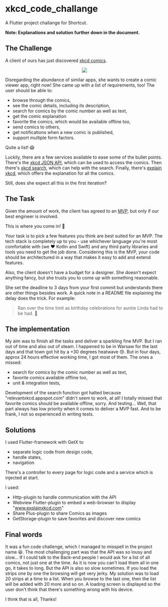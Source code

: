# xkcd_code_challange

A Flutter project challange for Shortcut.

**Note: Explanations and solution further down in the document.**

## The Challenge

A client of ours has just discovered [xkcd comics](https://xkcd.com/).

<p align="center">
  <a href="https://www.xkcd.com/327/"><img src="https://imgs.xkcd.com/comics/exploits_of_a_mom.png"/></a>
</p>

Disregarding the abundance of similar apps, she wants to create a comic viewer app, right now! She came up with a list of requirements, too! The user should be able to:

- browse through the comics,
- see the comic details, including its description,
- search for comics by the comic number as well as text,
- get the comic explanation
- favorite the comics, which would be available offline too,
- send comics to others,
- get notifications when a new comic is published,
- support multiple form factors.

Quite a list! :scream:

Luckily, there are a few services available to ease some of the bullet points. There's the [xkcd JSON API](https://xkcd.com/json.html), which can be used to access the comics. Then there's [xkcd search](https://relevantxkcd.appspot.com/), which can help with the search. Finally, there's [explain xkcd](http://www.explainxkcd.com/), which offers the explanation for all the comics.

Still, does she expect all this in the first iteration?

## The Task

Given the amount of work, the client has agreed to an [MVP](https://en.wikipedia.org/wiki/Minimum_viable_product), but only if our best engineer is involved.

This is where you come in! :tada:

Your task is to pick a few features you think are best suited for an MVP. The tech stack is completely up to you - use whichever language you're most comfortable with (we :heart: Kotlin and Swift) and any third party libraries and tools you need to get the job done. Considering this is the MVP, your code should be architectured in a way that makes it easy to add and extend features.

Also, the client doesn't have a budget for a designer. She doesn't expect anything fancy, but she trusts you to come up with something reasonable.

She set the deadline to 3 days from your first commit but understands there are other things besides work. A quick note in a README file explaining the delay does the trick. For example:

> Ran over the time limit as birthday celebrations for auntie Linda had to be had. :beer:

## The implementation
My aim was to finish all the tasks and deliver a sparkling fine MVP. But I ran out of time and also out of steam. I happened to be in Warsaw for the last days and that town got hit by a +30 degrees heatwave :sweat:. 
But in four days, approx 24 hours effective working time, I got most of them. The ones a missed:
- search for comics by the comic number as well as text,
- favorite comics available offline too,
- unit & integration tests,

Development of the search function got halted because "relevantxkcd.appspot.com" didn't seem to work, at all! I totally missed that favorite comics should be available offline, sorry. And testing... Well, that part always has low priority when it comes to deliver a MVP fast. And to be frank, I not so experienced in writing tests.

## Solutions
I used Flutter-framework with GetX to
- separate logic code from design code,
- handle states,
- navigation

There's a controller to every page for logic code and a service which is injected at start.

I used:
- Http-plugin to handle communication with the API
- Webview Flutter-plugin to embed a web-browser to display "www.explainxkcd.com"
- Share Plus-plugin to share Comics as images
- GetStorage-plugin to save favorites and discover new comics

## Final words

It was a fun code challenge, which I managed to misspell in the project name :laughing:.
The most challenging part was that the API was so lousy and slow... If I could talk to the Back-end people I would ask for a list of all comics, not just one at the time. As it is now you can't load them all in one go, it takes to long. But the API is also so slow sometimes. If you load the strips one by one the browsing will get very jerky. My solution was to load 20 strips at a time to a list. When you browse to the last one, then the list will be added with 20 more and so on. A loading screen is displayed so the user don't think that there's something wrong with his device.

I think that is all,
Thanks!
